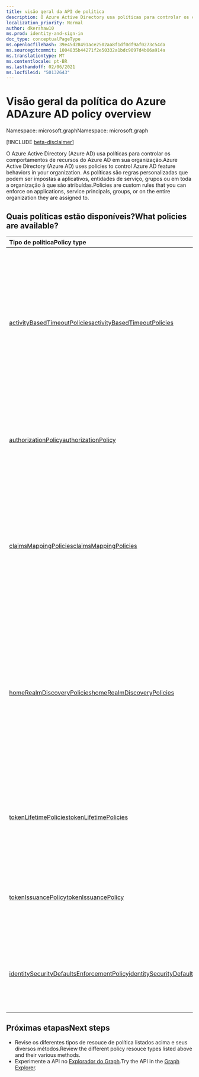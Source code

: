 ```yaml
---
title: visão geral da API de política
description: O Azure Active Directory usa políticas para controlar os comportamentos de recursos do Azure AD em sua organização.
localization_priority: Normal
author: dkershaw10
ms.prod: identity-and-sign-in
doc_type: conceptualPageType
ms.openlocfilehash: 39e45d28491ace2502aa8f1df0df9af0273c54da
ms.sourcegitcommit: 1004835b44271f2e50332a1bdc9097d4b06a914a
ms.translationtype: MT
ms.contentlocale: pt-BR
ms.lasthandoff: 02/06/2021
ms.locfileid: "50132643"
---
```

# <a name="azure-ad-policy-overview"></a><span data-ttu-id="eedfa-103">Visão geral da política do Azure AD</span><span class="sxs-lookup"><span data-stu-id="eedfa-103">Azure AD policy overview</span></span>

<span data-ttu-id="eedfa-104">Namespace: microsoft.graph</span><span class="sxs-lookup"><span data-stu-id="eedfa-104">Namespace: microsoft.graph</span></span>

[!INCLUDE [beta-disclaimer](../../includes/beta-disclaimer.md)]

<span data-ttu-id="eedfa-105">O Azure Active Directory (Azure AD) usa políticas para controlar os comportamentos de recursos do Azure AD em sua organização.</span><span class="sxs-lookup"><span data-stu-id="eedfa-105">Azure Active Directory (Azure AD) uses policies to control Azure AD feature behaviors in your organization.</span></span> <span data-ttu-id="eedfa-106">As políticas são regras personalizadas que podem ser impostas a aplicativos, entidades de serviço, grupos ou em toda a organização à que são atribuídas.</span><span class="sxs-lookup"><span data-stu-id="eedfa-106">Policies are custom rules that you can enforce on applications, service principals, groups, or on the entire organization they are assigned to.</span></span>

## <a name="what-policies-are-available"></a><span data-ttu-id="eedfa-107">Quais políticas estão disponíveis?</span><span class="sxs-lookup"><span data-stu-id="eedfa-107">What policies are available?</span></span>

| <span data-ttu-id="eedfa-108">Tipo de política</span><span class="sxs-lookup"><span data-stu-id="eedfa-108">Policy type</span></span>       | <span data-ttu-id="eedfa-109">Descrição</span><span class="sxs-lookup"><span data-stu-id="eedfa-109">Description</span></span> | <span data-ttu-id="eedfa-110">Exemplos</span><span class="sxs-lookup"><span data-stu-id="eedfa-110">Examples</span></span> |
|:-------------|:------------|:------------|
|[<span data-ttu-id="eedfa-111">activityBasedTimeoutPolicies</span><span class="sxs-lookup"><span data-stu-id="eedfa-111">activityBasedTimeoutPolicies</span></span>](activityBasedTimeoutPolicy.md)| <span data-ttu-id="eedfa-112">Representa uma política que controla a saída automática para sessões da Web após um período de inatividade, para aplicativos que suportam a funcionalidade de tempo de saída baseada em atividade.</span><span class="sxs-lookup"><span data-stu-id="eedfa-112">Represents a policy that controls automatic sign-out for web sessions after a period of inactivity, for applications that support activity-based timeout functionality.</span></span>| <span data-ttu-id="eedfa-113">Configure o portal do Azure para ter um tempo de inatividade de 15 minutos.</span><span class="sxs-lookup"><span data-stu-id="eedfa-113">Configure the Azure portal to have an inactivity timeout of 15 minutes.</span></span> |
|[<span data-ttu-id="eedfa-114">authorizationPolicy</span><span class="sxs-lookup"><span data-stu-id="eedfa-114">authorizationPolicy</span></span>](authorizationpolicy.md)| <span data-ttu-id="eedfa-115">Representa uma política que pode controlar as configurações de autorização do Azure Active Directory.</span><span class="sxs-lookup"><span data-stu-id="eedfa-115">Represents a policy that can control authorization settings of Azure Active Directory.</span></span> | <span data-ttu-id="eedfa-116">Configure o Azure AD para bloquear o MSOL PowerShell no locatário.</span><span class="sxs-lookup"><span data-stu-id="eedfa-116">Configure Azure AD to block MSOL PowerShell in the tenant.</span></span> |
|[<span data-ttu-id="eedfa-117">claimsMappingPolicies</span><span class="sxs-lookup"><span data-stu-id="eedfa-117">claimsMappingPolicies</span></span>](claimsMappingPolicy.md)| <span data-ttu-id="eedfa-118">Representa as políticas de mapeamento de declaração para os protocolos WS-Fed, SAML, OAuth 2.0 e OpenID Connect, para tokens emitidos para um aplicativo específico.</span><span class="sxs-lookup"><span data-stu-id="eedfa-118">Represents the claim-mapping policies for WS-Fed, SAML, OAuth 2.0, and OpenID Connect protocols, for tokens issued to a specific application.</span></span> | <span data-ttu-id="eedfa-119">Crie e atribua uma política para omitir as declarações básicas de tokens emitidos para uma entidade de serviço.</span><span class="sxs-lookup"><span data-stu-id="eedfa-119">Create and assign a policy to omit the basic claims from tokens issued to a service principal.</span></span> |
|[<span data-ttu-id="eedfa-120">homeRealmDiscoveryPolicies</span><span class="sxs-lookup"><span data-stu-id="eedfa-120">homeRealmDiscoveryPolicies</span></span>](homeRealmDiscoveryPolicy.md)| <span data-ttu-id="eedfa-121">Representa uma política para controlar o comportamento de autenticação do Azure Active Directory para usuários federados, em particular para restrições de aceleração automática e autenticação de usuário em domínios federados.</span><span class="sxs-lookup"><span data-stu-id="eedfa-121">Represents a policy to control Azure Active Directory authentication behavior for federated users, in particular for auto-acceleration and user authentication restrictions in federated domains.</span></span>| <span data-ttu-id="eedfa-122">Configure todos os usuários para ignorar a descoberta de realm inicial e ser roteado diretamente para o ADFS para autenticação.</span><span class="sxs-lookup"><span data-stu-id="eedfa-122">Configure all users to skip home realm discovery and be routed directly to ADFS for authentication.</span></span> |
|[<span data-ttu-id="eedfa-123">tokenLifetimePolicies</span><span class="sxs-lookup"><span data-stu-id="eedfa-123">tokenLifetimePolicies</span></span>](tokenlifetimepolicy.md)|<span data-ttu-id="eedfa-124">Representa a duração da vida útil dos tokens de acesso usados para acessar recursos protegidos.</span><span class="sxs-lookup"><span data-stu-id="eedfa-124">Represents the lifetime duration of access tokens used to access protected resources.</span></span>| <span data-ttu-id="eedfa-125">Configure um aplicativo particularmente sensível com um tempo de vida de token menor do que o padrão.</span><span class="sxs-lookup"><span data-stu-id="eedfa-125">Configure a particularly sensitive application with a shorter than default token lifetime.</span></span>|
|[<span data-ttu-id="eedfa-126">tokenIssuancePolicy</span><span class="sxs-lookup"><span data-stu-id="eedfa-126">tokenIssuancePolicy</span></span>](tokenIssuancePolicy.md)|<span data-ttu-id="eedfa-127">Representa a política para especificar as características dos tokens SAML emitidos pelo Azure AD.</span><span class="sxs-lookup"><span data-stu-id="eedfa-127">Represents the policy to specify the characteristics of SAML tokens issued by Azure AD.</span></span>| <span data-ttu-id="eedfa-128">Configure o algoritmo de assinatura ou a versão do token SAML a ser usada para emitir o token SAML.</span><span class="sxs-lookup"><span data-stu-id="eedfa-128">Configure the signing algorithm or SAML token version to be used to issue the SAML token.</span></span>
|[<span data-ttu-id="eedfa-129">identitySecurityDefaultsEnforcementPolicy</span><span class="sxs-lookup"><span data-stu-id="eedfa-129">identitySecurityDefaultsEnforcementPolicy</span></span>](identitysecuritydefaultsenforcementpolicy.md)|<span data-ttu-id="eedfa-130">Representa a política de padrões de segurança do Azure AD.</span><span class="sxs-lookup"><span data-stu-id="eedfa-130">Represents the Azure AD security defaults policy.</span></span>| <span data-ttu-id="eedfa-131">Configure a política de padrões de segurança do Azure AD para se proteger contra ataques comuns.</span><span class="sxs-lookup"><span data-stu-id="eedfa-131">Configure the Azure AD security defaults policy to protect against common attacks.</span></span>

## <a name="next-steps"></a><span data-ttu-id="eedfa-132">Próximas etapas</span><span class="sxs-lookup"><span data-stu-id="eedfa-132">Next steps</span></span>

* <span data-ttu-id="eedfa-133">Revise os diferentes tipos de resouce de política listados acima e seus diversos métodos.</span><span class="sxs-lookup"><span data-stu-id="eedfa-133">Review the different policy resouce types listed above and their various methods.</span></span>
* <span data-ttu-id="eedfa-134">Experimente a API no [Explorador do Graph](https://developer.microsoft.com/graph/graph-explorer).</span><span class="sxs-lookup"><span data-stu-id="eedfa-134">Try the API in the [Graph Explorer](https://developer.microsoft.com/graph/graph-explorer).</span></span>


